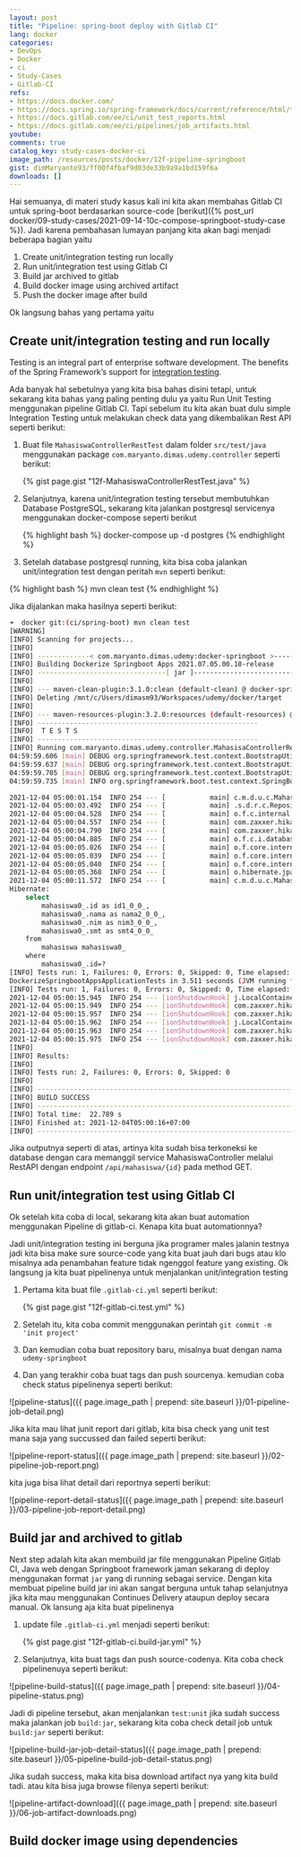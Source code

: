 ```yaml
---
layout: post
title: "Pipeline: spring-boot deploy with Gitlab CI"
lang: docker
categories:
- DevOps
- Docker
- ci
- Study-Cases
- Gitlab-CI
refs: 
- https://docs.docker.com/
- https://docs.spring.io/spring-framework/docs/current/reference/html/testing.html#integration-testing
- https://docs.gitlab.com/ee/ci/unit_test_reports.html
- https://docs.gitlab.com/ee/ci/pipelines/job_artifacts.html
youtube: 
comments: true
catalog_key: study-cases-docker-ci
image_path: /resources/posts/docker/12f-pipeline-springboot
gist: dimMaryanto93/ff00f4fbaf9d03de33b9a9a1bd159f6a
downloads: []
---
```


Hai semuanya, di materi study kasus kali ini kita akan membahas Gitlab CI untuk spring-boot berdasarkan source-code [berikut]({% post_url docker/09-study-cases/2021-09-14-10c-compose-springboot-study-case %}). Jadi karena pembahasan lumayan panjang kita akan bagi menjadi beberapa bagian yaitu

1. Create unit/integration testing run locally
2. Run unit/integration test using Gitlab CI
3. Build jar archived to gitlab
4. Build docker image using archived artifact
5. Push the docker image after build

Ok langsung bahas yang pertama yaitu

## Create unit/integration testing and run locally

Testing is an integral part of enterprise software development. The benefits of the Spring Framework’s support for [integration testing](https://docs.spring.io/spring-framework/docs/current/reference/html/testing.html#integration-testing). 

Ada banyak hal sebetulnya yang kita bisa bahas disini tetapi, untuk sekarang kita bahas yang paling penting dulu ya yaitu Run Unit Testing menggunakan pipeline Gitlab CI. Tapi sebelum itu kita akan buat dulu simple Integration Testing untuk melakukan check data yang dikembalikan Rest API seperti berikut:

1. Buat file `MahasiswaControllerRestTest` dalam folder `src/test/java` menggunakan package `com.maryanto.dimas.udemy.controller` seperti berikut:

    {% gist page.gist "12f-MahasiswaControllerRestTest.java" %}

2. Selanjutnya, karena unit/integration testing tersebut membutuhkan Database PostgreSQL, sekarang kita jalankan postgresql servicenya menggunakan docker-compose seperti berikut

    {% highlight bash %}
    docker-compose up -d postgres
    {% endhighlight %}

3. Setelah database postgresql running, kita bisa coba jalankan unit/integration test dengan peritah `mvn` seperti berikut:

{% highlight bash %}
mvn clean test
{% endhighlight %}

Jika dijalankan maka hasilnya seperti berikut:

```bash
➜  docker git:(ci/spring-boot) mvn clean test
[WARNING]
[INFO] Scanning for projects...
[INFO]
[INFO] -------------< com.maryanto.dimas.udemy:docker-springboot >-------------
[INFO] Building Dockerize Springboot Apps 2021.07.05.00.18-release
[INFO] --------------------------------[ jar ]---------------------------------
[INFO]
[INFO] --- maven-clean-plugin:3.1.0:clean (default-clean) @ docker-springboot ---
[INFO] Deleting /mnt/c/Users/dimasm93/Workspaces/udemy/docker/target
[INFO]
[INFO] --- maven-resources-plugin:3.2.0:resources (default-resources) @ docker-springboot ---
[INFO] -------------------------------------------------------
[INFO]  T E S T S
[INFO] -------------------------------------------------------
[INFO] Running com.maryanto.dimas.udemy.controller.MahasisaControllerRestTest
04:59:59.606 [main] DEBUG org.springframework.test.context.BootstrapUtils - Instantiating CacheAwareContextLoaderDelegate from class [org.springframework.test.context.cache.DefaultCacheAwareContextLoaderDelegate]
04:59:59.637 [main] DEBUG org.springframework.test.context.BootstrapUtils - Instantiating BootstrapContext using constructor [public org.springframework.test.context.support.DefaultBootstrapContext(java.lang.Class,org.springframework.test.context.CacheAwareContextLoaderDelegate)]
04:59:59.705 [main] DEBUG org.springframework.test.context.BootstrapUtils - Instantiating TestContextBootstrapper for test class [com.maryanto.dimas.udemy.controller.MahasisaControllerRestTest] from class [org.springframework.boot.test.context.SpringBootTestContextBootstrapper]
04:59:59.735 [main] INFO org.springframework.boot.test.context.SpringBootTestContextBootstrapper - Neither @ContextConfiguration nor @ContextHierarchy found for test class [com.maryanto.dimas.udemy.controller.MahasisaControllerRestTest], using SpringBootContextLoader

2021-12-04 05:00:01.154  INFO 254 --- [           main] c.m.d.u.c.MahasisaControllerRestTest     : Starting MahasisaControllerRestTest using Java 11.0.11 on MSI-Z390 with PID 254 (started by dimasm93 in /mnt/c/Users/dimasm93/Workspaces/udemy/docker)
2021-12-04 05:00:03.492  INFO 254 --- [           main] .s.d.r.c.RepositoryConfigurationDelegate : Finished Spring Data repository scanning in 234 ms. Found 1 JPA repository interfaces.
2021-12-04 05:00:04.528  INFO 254 --- [           main] o.f.c.internal.license.VersionPrinter    : Flyway Community Edition 7.7.3 by Redgate
2021-12-04 05:00:04.557  INFO 254 --- [           main] com.zaxxer.hikari.HikariDataSource       : HikariPool-1 - Starting...
2021-12-04 05:00:04.790  INFO 254 --- [           main] com.zaxxer.hikari.HikariDataSource       : HikariPool-1 - Start completed.
2021-12-04 05:00:04.885  INFO 254 --- [           main] o.f.c.i.database.base.DatabaseType       : Database: jdbc:postgresql://localhost:5432/udemy_docker (PostgreSQL 12.6)
2021-12-04 05:00:05.026  INFO 254 --- [           main] o.f.core.internal.command.DbValidate     : Successfully validated 1 migration (execution time 00:00.078s)
2021-12-04 05:00:05.039  INFO 254 --- [           main] o.f.core.internal.command.DbMigrate      : Current version of schema "public": 1
2021-12-04 05:00:05.040  INFO 254 --- [           main] o.f.core.internal.command.DbMigrate      : Schema "public" is up to date. No migration necessary.
2021-12-04 05:00:05.368  INFO 254 --- [           main] o.hibernate.jpa.internal.util.LogHelper  : HHH000204: 
2021-12-04 05:00:11.572  INFO 254 --- [           main] c.m.d.u.c.MahasisaControllerRestTest     : Started MahasisaControllerRestTest in 11.052 seconds (JVM running for 12.787)
Hibernate:
    select
        mahasiswa0_.id as id1_0_0_,
        mahasiswa0_.nama as nama2_0_0_,
        mahasiswa0_.nim as nim3_0_0_,
        mahasiswa0_.smt as smt4_0_0_
    from
        mahasiswa mahasiswa0_
    where
        mahasiswa0_.id=?
[INFO] Tests run: 1, Failures: 0, Errors: 0, Skipped: 0, Time elapsed: 12.838 s - in com.maryanto.dimas.udemy.controller.MahasisaControllerRestTest
DockerizeSpringbootAppsApplicationTests in 3.511 seconds (JVM running for 17.122)
[INFO] Tests run: 1, Failures: 0, Errors: 0, Skipped: 0, Time elapsed: 3.566 s - in com.maryanto.dimas.udemy.DockerizeSpringbootAppsApplicationTests
2021-12-04 05:00:15.945  INFO 254 --- [ionShutdownHook] j.LocalContainerEntityManagerFactoryBean : Closing JPA EntityManagerFactory for persistence unit 'default'
2021-12-04 05:00:15.949  INFO 254 --- [ionShutdownHook] com.zaxxer.hikari.HikariDataSource       : HikariPool-1 - Shutdown initiated...
2021-12-04 05:00:15.957  INFO 254 --- [ionShutdownHook] com.zaxxer.hikari.HikariDataSource       : HikariPool-1 - Shutdown completed.
2021-12-04 05:00:15.962  INFO 254 --- [ionShutdownHook] j.LocalContainerEntityManagerFactoryBean : Closing JPA EntityManagerFactory for persistence unit 'default'
2021-12-04 05:00:15.963  INFO 254 --- [ionShutdownHook] com.zaxxer.hikari.HikariDataSource       : HikariPool-2 - Shutdown initiated...
2021-12-04 05:00:15.975  INFO 254 --- [ionShutdownHook] com.zaxxer.hikari.HikariDataSource       : HikariPool-2 - Shutdown completed.
[INFO]
[INFO] Results:
[INFO]
[INFO] Tests run: 2, Failures: 0, Errors: 0, Skipped: 0
[INFO]
[INFO] ------------------------------------------------------------------------
[INFO] BUILD SUCCESS
[INFO] ------------------------------------------------------------------------
[INFO] Total time:  22.789 s
[INFO] Finished at: 2021-12-04T05:00:16+07:00
[INFO] ------------------------------------------------------------------------
```

Jika outputnya seperti di atas, artinya kita sudah bisa terkoneksi ke database dengan cara memanggil service MahasiswaController melalui RestAPI dengan endpoint `/api/mahasiswa/{id}` pada method GET.

## Run unit/integration test using Gitlab CI

Ok setelah kita coba di local, sekarang kita akan buat automation menggunakan Pipeline di gitlab-ci. Kenapa kita buat automationnya?

Jadi unit/integration testing ini berguna jika programer males jalanin testnya jadi kita bisa make sure source-code yang kita buat jauh dari bugs atau klo misalnya ada penambahan feature tidak ngenggol feature yang existing. Ok langsung ja kita buat pipelinenya untuk menjalankan unit/integration testing

1. Pertama kita buat file `.gitlab-ci.yml` seperti berikut:

    {% gist page.gist "12f-gitlab-ci.test.yml" %}

2. Setelah itu, kita coba commit menggunakan perintah `git commit -m 'init project'`
3. Dan kemudian coba buat repository baru, misalnya buat dengan nama `udemy-springboot`
4. Dan yang terakhir coba buat tags dan push sourcenya. kemudian coba check status pipelinenya seperti berikut:

![pipeline-status]({{ page.image_path | prepend: site.baseurl }}/01-pipeline-job-detail.png)

Jika kita mau lihat junit report dari gitlab, kita bisa check yang unit test mana saja yang succussed dan failed seperti berikut:

![pipeline-report-status]({{ page.image_path | prepend: site.baseurl }}/02-pipeline-job-report.png)

kita juga bisa lihat detail dari reportnya seperti berikut:

![pipeline-report-detail-status]({{ page.image_path | prepend: site.baseurl }}/03-pipeline-job-report-detail.png)

## Build jar and archived to gitlab

Next step adalah kita akan membuild jar file menggunakan Pipeline Gitlab CI, Java web dengan Springboot framework jaman sekarang di deploy menggunakan format `jar` yang di running sebagai service. Dengan kita membuat pipeline build jar ini akan sangat berguna untuk tahap selanjutnya jika kita mau menggunakan Continues Delivery ataupun deploy secara manual. Ok lansung aja kita buat pipelinenya 

1. update file `.gitlab-ci.yml` menjadi seperti berikut:

    {% gist page.gist "12f-gitlab-ci.build-jar.yml" %}

2. Selanjutnya, kita buat tags dan push source-codenya. Kita coba check pipelinenuya seperti berikut:

![pipeline-build-status]({{ page.image_path | prepend: site.baseurl }}/04-pipeline-status.png)

Jadi di pipeline tersebut, akan menjalankan `test:unit` jika sudah success maka jalankan job `build:jar`, sekarang kita coba check detail job untuk `build:jar` seperti berikut:

![pipeline-build-jar-job-detail-status]({{ page.image_path | prepend: site.baseurl }}/05-pipeline-build-job-detail-status.png)

Jika sudah success, maka kita bisa download artifact nya yang kita build tadi. atau kita bisa juga browse filenya seperti berikut:

![pipeline-artifact-download]({{ page.image_path | prepend: site.baseurl }}/06-job-artifact-downloads.png)

## Build docker image using dependencies